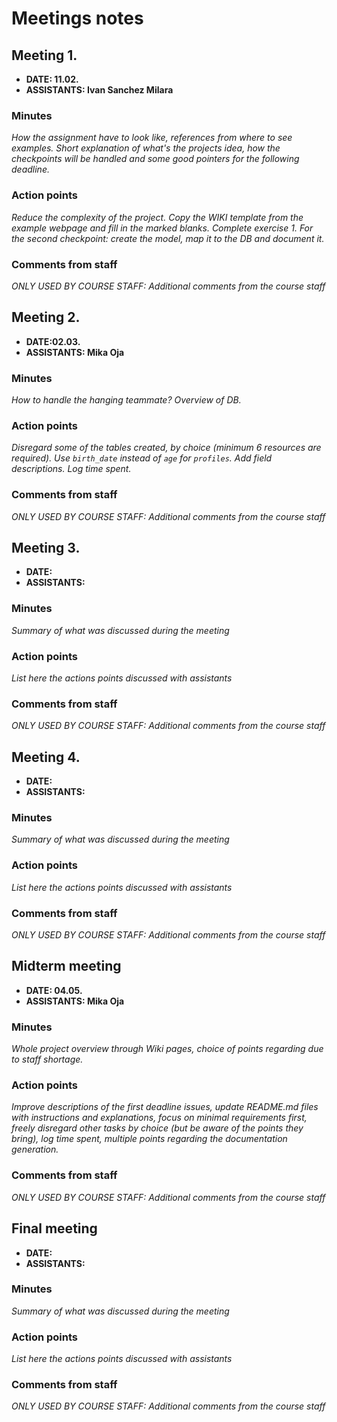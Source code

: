 # Meetings notes

## Meeting 1.
* **DATE: 11.02.**
* **ASSISTANTS: Ivan Sanchez Milara**

### Minutes
*How the assignment have to look like, references from where to see examples. Short explanation of what's the projects idea, how the checkpoints will be handled and some good pointers for the following deadline.*

### Action points
*Reduce the complexity of the project. Copy the WIKI template from the example webpage and fill in the marked blanks. Complete exercise 1. For the second checkpoint: create the model, map it to the DB and document it.*


### Comments from staff
*ONLY USED BY COURSE STAFF: Additional comments from the course staff*

## Meeting 2.
* **DATE:02.03.**
* **ASSISTANTS: Mika Oja**

### Minutes
*How to handle the hanging teammate? Overview of DB.*

### Action points
*Disregard some of the tables created, by choice (minimum 6 resources are required). Use `birth_date` instead of `age` for `profiles`. Add field descriptions. Log time spent.*


### Comments from staff
*ONLY USED BY COURSE STAFF: Additional comments from the course staff*

## Meeting 3.
* **DATE:**
* **ASSISTANTS:**

### Minutes
*Summary of what was discussed during the meeting*

### Action points
*List here the actions points discussed with assistants*


### Comments from staff
*ONLY USED BY COURSE STAFF: Additional comments from the course staff*

## Meeting 4.
* **DATE:**
* **ASSISTANTS:**

### Minutes
*Summary of what was discussed during the meeting*

### Action points
*List here the actions points discussed with assistants*


### Comments from staff
*ONLY USED BY COURSE STAFF: Additional comments from the course staff*

## Midterm meeting
* **DATE: 04.05.**
* **ASSISTANTS: Mika Oja**

### Minutes
*Whole project overview through Wiki pages, choice of points regarding due to staff shortage.*

### Action points
*Improve descriptions of the first deadline issues, update README.md files with instructions and explanations,
focus on minimal requirements first, freely disregard other tasks by choice
(but be aware of the points they bring), log time spent, multiple points regarding the documentation generation.*


### Comments from staff
*ONLY USED BY COURSE STAFF: Additional comments from the course staff*

## Final meeting
* **DATE:**
* **ASSISTANTS:**

### Minutes
*Summary of what was discussed during the meeting*

### Action points
*List here the actions points discussed with assistants*


### Comments from staff
*ONLY USED BY COURSE STAFF: Additional comments from the course staff*

